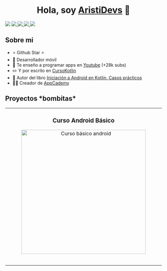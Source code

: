<!DOCTYPE html>
<html>
<head>
  <meta charset="UTF-8">
  <title>Mi página personal</title>
  <style>
    .rectangulo {
      display: inline-block;
      padding: 10px;
      margin: 10px;
      color: white;
      font-weight: bold;
      text-align: center;
    }
    .rojo { background-color: red; }
    .verde { background-color: green; }
    .azul { background-color: blue; }
    .amarillo { background-color: yellow; }
    .naranja { background-color: orange; }
    .morado { background-color: purple; }
  </style>
</head>
<body>
  <div align="center">
    <h1 align="center">Hola, soy <a href="https://aristi.dev">AristiDevs</a> 👋</h1>
  </div>
  <img src="https://i.imgur.com/weNbhGZ.png">

  <a href="https://youtube.com/aristidevs?sub_confirmation=1">
    <img src="https://img.shields.io/youtube/channel/subscribers/UCIjEgHA1vatSR2K4rfcdNRg?style=social">
  </a>
  <a href="https://www.twitch.tv/aristidevs">
    <img src="https://img.shields.io/twitch/status/aristidevs?style=social">
  </a>
  <a href="https://github.com/ArisGuimera">
    <img src="https://img.shields.io/github/followers/arisguimera?style=social">
  </a>
  <img src="https://discordapp.com/api/guilds/807719549075980308/widget.png?style=shield">

  <h2>Sobre mi</h2>

  <ul>
    <li>⭐ Github Star ⭐</li>
    <li>📲 Desarrollador móvil</li>
    <li>🎥 Te enseño a programar apps en <a href="https://youtube.com/aristidevs?sub_confirmation=1">Youtube</a> (+28k subs)</li>
    <li>✏️ Y por escrito en <a href="https://cursokotlin.com">CursoKotlin</a></li>
    <li>📗 Autor del libro <a href="https://www.paraninfo.es/catalogo/9788428340922/iniciacion-a-android-en-kotlin--casos-practicos">Iniciación a Android en Kotlin. Casos prácticos</a></li>
    <li>🧑‍🏫 Creador de <a href="https://appcademy.dev">AppCademy</a></li>
  </ul>

  <h2>Proyectos *bombitas*</h2>

  <table>
    <tr>
      <td width="50%">
        <h3 align="center">Curso Android Básico</h3>
        <div align="center">
          <a href="https://github.com/ArisGuimera/Android-Expert" target="_blank">
            <img src="https://i.imgur.com/Jji0CIE.jpg" width="400" alt="Curso básico android">
          </a>
          <p>
            <a href="https://github.com/ArisGuimera/Android-Expert" target="_blank">
              <img
